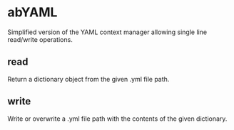 # abYAML
Simplified version of the YAML context manager allowing single line read/write operations.

## read
Return a dictionary object from the given .yml file path.

## write
Write or overwrite a .yml file path with the contents of the given dictionary.
